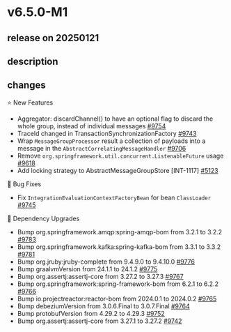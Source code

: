 # v6.5.0-M1

## release on 20250121
## description
## changes
⭐ New Features

* Aggregator: discardChannel() to have an optional flag to discard the whole group, instead of individual messages <a href="https://github.com/spring-projects/spring-integration/issues/9754" data-hovercard-type="issue" data-hovercard-url="/spring-projects/spring-integration/issues/9754/hovercard">#9754</a>
* TraceId changed in TransactionSynchronizationFactory <a href="https://github.com/spring-projects/spring-integration/issues/9743" data-hovercard-type="issue" data-hovercard-url="/spring-projects/spring-integration/issues/9743/hovercard">#9743</a>
* Wrap <code>MessageGroupProcessor</code> result a collection of payloads into a message in the <code>AbstractCorrelatingMessageHandler</code> <a href="https://github.com/spring-projects/spring-integration/issues/9706" data-hovercard-type="issue" data-hovercard-url="/spring-projects/spring-integration/issues/9706/hovercard">#9706</a>
* Remove <code>org.springframework.util.concurrent.ListenableFuture</code> usage <a href="https://github.com/spring-projects/spring-integration/issues/9618" data-hovercard-type="issue" data-hovercard-url="/spring-projects/spring-integration/issues/9618/hovercard">#9618</a>
* Add locking strategy to AbstractMessageGroupStore [INT-1117] <a href="https://github.com/spring-projects/spring-integration/issues/5123" data-hovercard-type="issue" data-hovercard-url="/spring-projects/spring-integration/issues/5123/hovercard">#5123</a>

🐞 Bug Fixes

* Fix <code>IntegrationEvaluationContextFactoryBean</code> for bean <code>ClassLoader</code> <a href="https://github.com/spring-projects/spring-integration/issues/9745" data-hovercard-type="issue" data-hovercard-url="/spring-projects/spring-integration/issues/9745/hovercard">#9745</a>

🔨 Dependency Upgrades

* Bump org.springframework.amqp:spring-amqp-bom from 3.2.1 to 3.2.2 <a href="https://github.com/spring-projects/spring-integration/pull/9783" data-hovercard-type="pull_request" data-hovercard-url="/spring-projects/spring-integration/pull/9783/hovercard">#9783</a>
* Bump org.springframework.kafka:spring-kafka-bom from 3.3.1 to 3.3.2 <a href="https://github.com/spring-projects/spring-integration/pull/9781" data-hovercard-type="pull_request" data-hovercard-url="/spring-projects/spring-integration/pull/9781/hovercard">#9781</a>
* Bump org.jruby:jruby-complete from 9.4.9.0 to 9.4.10.0 <a href="https://github.com/spring-projects/spring-integration/pull/9776" data-hovercard-type="pull_request" data-hovercard-url="/spring-projects/spring-integration/pull/9776/hovercard">#9776</a>
* Bump graalvmVersion from 24.1.1 to 24.1.2 <a href="https://github.com/spring-projects/spring-integration/pull/9775" data-hovercard-type="pull_request" data-hovercard-url="/spring-projects/spring-integration/pull/9775/hovercard">#9775</a>
* Bump org.assertj:assertj-core from 3.27.2 to 3.27.3 <a href="https://github.com/spring-projects/spring-integration/pull/9767" data-hovercard-type="pull_request" data-hovercard-url="/spring-projects/spring-integration/pull/9767/hovercard">#9767</a>
* Bump org.springframework:spring-framework-bom from 6.2.1 to 6.2.2 <a href="https://github.com/spring-projects/spring-integration/pull/9766" data-hovercard-type="pull_request" data-hovercard-url="/spring-projects/spring-integration/pull/9766/hovercard">#9766</a>
* Bump io.projectreactor:reactor-bom from 2024.0.1 to 2024.0.2 <a href="https://github.com/spring-projects/spring-integration/pull/9765" data-hovercard-type="pull_request" data-hovercard-url="/spring-projects/spring-integration/pull/9765/hovercard">#9765</a>
* Bump debeziumVersion from 3.0.6.Final to 3.0.7.Final <a href="https://github.com/spring-projects/spring-integration/pull/9764" data-hovercard-type="pull_request" data-hovercard-url="/spring-projects/spring-integration/pull/9764/hovercard">#9764</a>
* Bump protobufVersion from 4.29.2 to 4.29.3 <a href="https://github.com/spring-projects/spring-integration/pull/9752" data-hovercard-type="pull_request" data-hovercard-url="/spring-projects/spring-integration/pull/9752/hovercard">#9752</a>
* Bump org.assertj:assertj-core from 3.27.1 to 3.27.2 <a href="https://github.com/spring-projects/spring-integration/pull/9742" data-hovercard-type="pull_request" data-hovercard-url="/spring-projects/spring-integration/pull/9742/hovercard">#9742</a>

